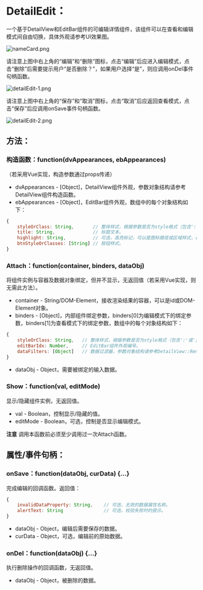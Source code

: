 # DetailEdit：
一个基于DetailView和EditBar组件的可编辑详情组件，该组件可以在查看和编辑模式间自由切换，具体外观请参考UI效果图。

![nameCard.png](../UIDesign/components/2.detailEdit/nameCard.png)

请注意上图中右上角的“编辑”和“删除”图标，点击“编辑”后应进入编辑模式，点击“删除”后需要提示用户“是否删除？”，如果用户选择“是”，则应调用onDel事件句柄函数。

![detailEdit-1.png](../UIDesign/components/2.detailEdit/detailEdit-1.png)

请注意上图中右上角的“保存”和“取消”图标，点击“取消”后应返回查看模式，点击“保存”后应调用onSave事件句柄函数。

![detailEdit-2.png](../UIDesign/components/2.detailEdit/detailEdit-2.png)

## 方法：
### 构造函数：function(dvAppearances, ebAppearances)
（若采用Vue实现，构造参数通过props传递）

* dvAppearances - [Object]，DetailView组件外观，参数对象结构请参考DetailView组件构造函数。
* ebAppearances - [Object]，EditBar组件外观，数组中的每个对象结构如下：

```javascript
{
    styleOrClass: String,       // 整体样式，根据参数是否为style格式（包含':'或';'字符）自动判断是style还是class。
    title: String,              // 标题文本。
    highlight: String,          // 可选，高亮标记，可以是图标路径或区域样式，根据内容格式自动判断。
    btnStyleOrClasses: [String] // 按钮样式。
}
```

### Attach：function(container, binders, dataObj)
将组件实例与容器及数据对象绑定，但并不显示，无返回值（若采用Vue实现，则无需此方法）。

* container - String/DOM-Element，接收渲染结果的容器，可以是id或DOM-Element对象。
* binders - [Object]，内部组件绑定参数，binders[0]为编辑模式下的绑定参数，binders[1]为查看模式下的绑定参数，数组中的每个对象结构如下：

```javascript
{
    styleOrClass: String,   // 整体样式，根据参数是否为style格式（包含':'或';'字符）自动判断是style还是class。
    editBarIdx: Number,     // EditBar组件外观编号。
    dataFilters: [Object]   // 数据过滤器，参数对象结构请参考DetailView::Render函数的filters参数。
}
```
* dataObj - Object，需要被绑定的输入数据。

### Show：function(val, editMode)
显示/隐藏组件实例，无返回值。

* val - Boolean，控制显示/隐藏的值。
* editMode - Boolean，可选，控制是否显示编辑模式。

**注意** 调用本函数前必须至少调用过一次Attach函数。

## 属性/事件句柄：
### onSave：function(dataObj, curData) {...}
完成编辑的回调函数。返回值：

```javascript
{
    invalidDataProperty: String,    // 可选，无效的数据属性名称。
    alertText: String               // 可选，校验失败时的提示。
}
```

* dataObj - Object，编辑后需要保存的数据。
* curData - Object，可选，编辑前的原始数据。

### onDel：function(dataObj) {...}
执行删除操作的回调函数，无返回值。

* dataObj - Object，被删除的数据。
